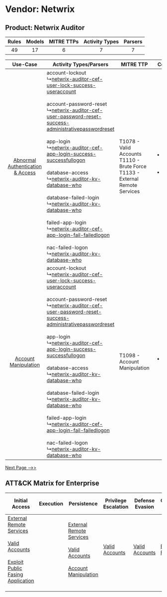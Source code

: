 Vendor: Netwrix
===============
Product: Netwrix Auditor
------------------------
| Rules | Models | MITRE TTPs | Activity Types | Parsers |
|:-----:|:------:|:----------:|:--------------:|:-------:|
|  49   |   17   |     6      |       7        |    7    |

|    Use-Case    | Activity Types/Parsers    | MITRE TTP    | Content    |
|:----:| ---- | ---- | ---- |
| [Abnormal Authentication & Access](../../../UseCases/uc_abnormal_authentication_&_access.md) |  account-lockout<br> ↳[netwrix-auditor-cef-user-lock-success-useraccount](Ps/pC_netwrixauditorcefuserlocksuccessuseraccount.md)<br><br> account-password-reset<br> ↳[netwrix-auditor-cef-user-password-reset-success-administrativepasswordreset](Ps/pC_netwrixauditorcefuserpasswordresetsuccessadministrativepasswordreset.md)<br><br> app-login<br> ↳[netwrix-auditor-cef-app-login-success-successfullogon](Ps/pC_netwrixauditorcefapploginsuccesssuccessfullogon.md)<br><br> database-access<br> ↳[netwrix-auditor-kv-database-who](Ps/pC_netwrixauditorkvdatabasewho.md)<br><br> database-failed-login<br> ↳[netwrix-auditor-kv-database-who](Ps/pC_netwrixauditorkvdatabasewho.md)<br><br> failed-app-login<br> ↳[netwrix-auditor-cef-app-login-fail-failedlogon](Ps/pC_netwrixauditorcefapploginfailfailedlogon.md)<br><br> nac-failed-logon<br> ↳[netwrix-auditor-kv-database-who](Ps/pC_netwrixauditorkvdatabasewho.md)<br> | T1078 - Valid Accounts<br>T1110 - Brute Force<br>T1133 - External Remote Services<br> | [<ul><li>16 Rules</li></ul><ul><li>4 Models</li></ul>](RM/r_m_netwrix_netwrix_auditor_Abnormal_Authentication_&_Access.md) |
|    [Account Manipulation](../../../UseCases/uc_account_manipulation.md)    |  account-lockout<br> ↳[netwrix-auditor-cef-user-lock-success-useraccount](Ps/pC_netwrixauditorcefuserlocksuccessuseraccount.md)<br><br> account-password-reset<br> ↳[netwrix-auditor-cef-user-password-reset-success-administrativepasswordreset](Ps/pC_netwrixauditorcefuserpasswordresetsuccessadministrativepasswordreset.md)<br><br> app-login<br> ↳[netwrix-auditor-cef-app-login-success-successfullogon](Ps/pC_netwrixauditorcefapploginsuccesssuccessfullogon.md)<br><br> database-access<br> ↳[netwrix-auditor-kv-database-who](Ps/pC_netwrixauditorkvdatabasewho.md)<br><br> database-failed-login<br> ↳[netwrix-auditor-kv-database-who](Ps/pC_netwrixauditorkvdatabasewho.md)<br><br> failed-app-login<br> ↳[netwrix-auditor-cef-app-login-fail-failedlogon](Ps/pC_netwrixauditorcefapploginfailfailedlogon.md)<br><br> nac-failed-logon<br> ↳[netwrix-auditor-kv-database-who](Ps/pC_netwrixauditorkvdatabasewho.md)<br> | T1098 - Account Manipulation<br>    | [<ul><li>1 Rules</li></ul>](RM/r_m_netwrix_netwrix_auditor_Account_Manipulation.md)    |
[Next Page -->>](2_ds_netwrix_netwrix_auditor.md)

ATT&CK Matrix for Enterprise
----------------------------
| Initial Access                                                                                                                                                                                                                         | Execution | Persistence                                                                                                                                                                                                               | Privilege Escalation                                                | Defense Evasion                                                     | Credential Access                                                | Discovery | Lateral Movement | Collection | Command and Control                                                                                                                       | Exfiltration | Impact |
| -------------------------------------------------------------------------------------------------------------------------------------------------------------------------------------------------------------------------------------- | --------- | ------------------------------------------------------------------------------------------------------------------------------------------------------------------------------------------------------------------------- | ------------------------------------------------------------------- | ------------------------------------------------------------------- | ---------------------------------------------------------------- | --------- | ---------------- | ---------- | ----------------------------------------------------------------------------------------------------------------------------------------- | ------------ | ------ |
| [External Remote Services](https://attack.mitre.org/techniques/T1133)<br><br>[Valid Accounts](https://attack.mitre.org/techniques/T1078)<br><br>[Exploit Public Fasing Application](https://attack.mitre.org/techniques/T1190)<br><br> |           | [External Remote Services](https://attack.mitre.org/techniques/T1133)<br><br>[Valid Accounts](https://attack.mitre.org/techniques/T1078)<br><br>[Account Manipulation](https://attack.mitre.org/techniques/T1098)<br><br> | [Valid Accounts](https://attack.mitre.org/techniques/T1078)<br><br> | [Valid Accounts](https://attack.mitre.org/techniques/T1078)<br><br> | [Brute Force](https://attack.mitre.org/techniques/T1110)<br><br> |           |                  |            | [Proxy: Multi-hop Proxy](https://attack.mitre.org/techniques/T1090/003)<br><br>[Proxy](https://attack.mitre.org/techniques/T1090)<br><br> |              |        |